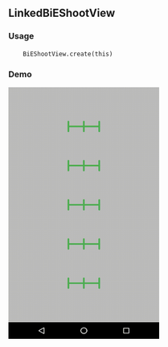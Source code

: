 ## LinkedBiEShootView

### Usage
```
    BiEShootView.create(this)
```

### Demo

<img src="https://github.com/Anwesh43/LinkedBiEShootView/blob/master/demo/bieshootview.gif" width="300px" height="500px">